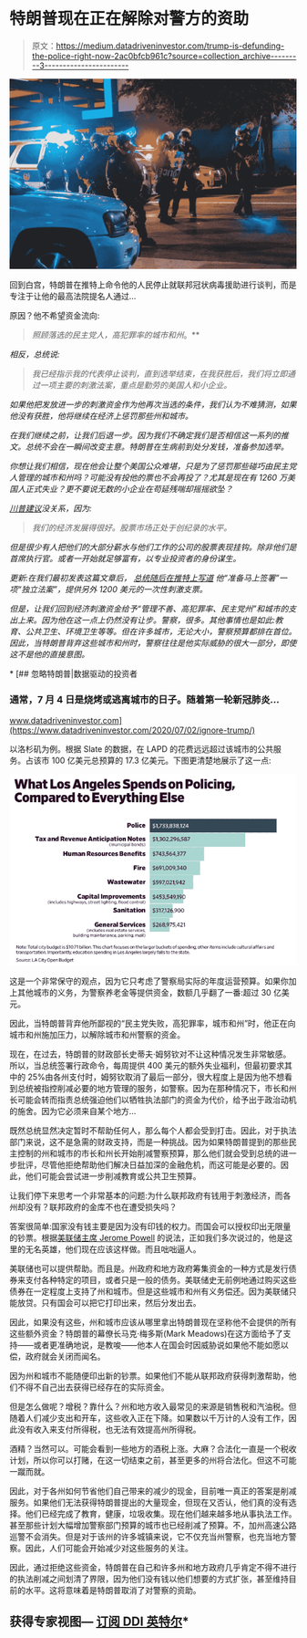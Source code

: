 # 特朗普现在正在解除对警方的资助

> 原文：<https://medium.datadriveninvestor.com/trump-is-defunding-the-police-right-now-2ac0bfcb961c?source=collection_archive---------3----------------------->

![](img/85c143b07645066ea91c523890c3d8fd.png)

回到白宫，特朗普在推特上命令他的人民停止就联邦冠状病毒援助进行谈判，而是专注于让他的最高法院提名人通过…

原因？他不希望资金流向:

> *照顾落选的民主党人，高犯罪率的城市和州*。**

*相反，总统说:*

> *我已经指示我的代表停止谈判，直到选举结束，在我获胜后，我们将立即通过一项主要的刺激法案，重点是勤劳的美国人和小企业。*

*如果他把发放进一步的刺激资金作为他再次当选的条件，我们认为不难猜测，如果他没有获胜，他将继续在经济上惩罚那些州和城市。*

*在我们继续之前，让我们后退一步。因为我们不确定我们是否相信这一系列的推文。总统不会在一瞬间改变主意。特朗普在生病前到处分发钱，准备参加选举。*

*你想让我们相信，现在他会让整个美国公众难堪，只是为了惩罚那些碰巧由民主党人管理的城市和州吗？可能没有投他的票也不会再投了？尤其是现在有 1260 万美国人正式失业？更不要说无数的小企业在苟延残喘却摇摇欲坠？*

*[川普建议](https://twitter.com/realDonaldTrump/status/1313551796644831233)没关系，因为:*

> *我们的经济发展得很好。股票市场正处于创纪录的水平。*

*但是很少有人把他们的大部分薪水与他们工作的公司的股票表现挂钩。除非他们是首席执行官。或者一开始就足够富有，以专业投资者的身份谋生。*

**更新:在我们最初发表这篇文章后，* [*总统随后在推特上写道*](https://twitter.com/realdonaldtrump/status/1313664886648582144?s=12) *他“准备马上签署”一项“独立法案”，提供另外 1200 美元的一次性刺激支票。**

*但是，让我们回到经济刺激资金给予“管理不善、高犯罪率、民主党州”和城市的支出上来。因为他在这一点上仍然没有让步。警察，很多。其他事情也是如此:教育、公共卫生、环境卫生等等。但在许多城市，无论大小，警察预算都排在首位。因此，当特朗普背弃这些城市和州时，警察往往是他实际威胁的很大一部分，即使这不是他的直接意图。*

*[](https://www.datadriveninvestor.com/2020/07/02/ignore-trump/) [## 忽略特朗普|数据驱动的投资者

### 通常，7 月 4 日是烧烤或逃离城市的日子。随着第一轮新冠肺炎…

www.datadriveninvestor.com](https://www.datadriveninvestor.com/2020/07/02/ignore-trump/) 

以洛杉矶为例。根据 Slate 的数据，在 LAPD 的花费远远超过该城市的公共服务。占该市 100 亿美元总预算的 17.3 亿美元。下图更清楚地展示了这一点:

[![](img/5d08a994daf48dc4e85ec87cf078f1c3.png)](https://slate.com/news-and-politics/2020/06/what-los-angeles-minneapolis-dallas-police-spend.html)

这是一个非常保守的观点，因为它只考虑了警察局实际的年度运营预算。如果你加上其他城市的义务，为警察养老金等提供资金，数额几乎翻了一番:超过 30 亿美元。

因此，当特朗普背弃他所鄙视的“民主党失败，高犯罪率，城市和州”时，他正在向城市和州施加压力，以解除城市和州警察的资金。

现在，在过去，特朗普的财政部长史蒂夫·姆努钦对不让这种情况发生非常敏感。所以，当总统签署行政命令，每周提供 400 美元的额外失业福利，但最初要求其中的 25%由各州支付时，姆努钦取消了最后一部分，很大程度上是因为他不想看到总统被指控削减必要的地方管理的服务，如警察。因为在那种情况下，市长和州长可能会转而指责总统强迫他们以牺牲执法部门的资金为代价，给予出于政治动机的施舍。因为它必须来自某个地方…

既然总统显然决定暂时不帮助任何人，那么每个人都会受到打击。因此，对于执法部门来说，这不是急需的财政支持，而是一种挑战。因为如果特朗普提到的那些民主控制的州和城市的市长和州长开始削减警察预算，那么他们就会受到总统的进一步批评，尽管他拒绝帮助他们解决日益加深的金融危机，而这可能是必要的。因此，他们可能会尝试进一步削减教育或公共卫生预算。

让我们停下来思考一个非常基本的问题:为什么联邦政府有钱用于刺激经济，而各州却没有？联邦政府的金库不也在遭受损失吗？

答案很简单:国家没有钱主要是因为没有印钱的权力。而国会可以授权印出无限量的钞票。根据[美联储主席 Jerome Powell](https://www.cnbc.com/2020/10/06/fed-chair-powell-calls-for-more-help-from-congress-says-theres-a-low-risk-of-overdoing-it.html) 的说法，正如我们多次说过的，他是这里的无名英雄，他们现在应该这样做。而且咄咄逼人。

美联储也可以提供帮助。而且是。州政府和地方政府筹集资金的一种方式是发行债券来支付各种特定的项目，或者只是一般的债务。美联储史无前例地通过购买这些债券在一定程度上支持了州和城市。但是这些城市和州有义务偿还。因为美联储只能放贷。只有国会可以把它打印出来，然后分发出去。

因此，如果没有这些，州和城市应该从哪里拿出特朗普现在坚称他不会提供的所有这些额外资金？特朗普的幕僚长马克·梅多斯(Mark Meadows)在这方面给予了支持——或者更准确地说，是教唆——他本人在国会时因威胁说如果他不能如愿以偿，政府就会关闭而闻名。

因为州和城市不能随便印出新的钞票。如果他们不能从联邦政府获得刺激帮助，他们不得不自己出去获得已经存在的实际资金。

但是怎么做呢？增税？靠什么？州和地方收入最常见的来源是销售税和汽油税。但随着人们减少支出和开车，这些收入正在下降。如果数以千万计的人没有工作，因此没有收入来支付所得税，也无法有效提高州所得税。

酒精？当然可以。可能会看到一些地方的酒税上涨。大麻？合法化一直是一个税收计划，所以你可以打赌，在这一切结束之前，甚至更多的州将合法化。但这不可能一蹴而就。

因此，对于各州如何节省他们自己带来的减少的现金，目前唯一真正的答案是削减服务。如果他们无法获得特朗普提出的大量现金，但现在又否认，他们真的没有选择。他们已经完成了教育，健康，垃圾收集。现在他们越来越多地从事执法工作。甚至那些计划大幅增加警察部门预算的城市也已经削减了预算。不，加州高速公路巡警不会消失。但是对于该州的许多城镇来说，它不仅充当州警察，也充当地方警察。因此，人们可能会开始减少对这些服务的关注。

因此，通过拒绝这些资金，特朗普在自己和许多州和地方政府几乎肯定不得不进行的执法削减之间划清了界限，因为他们没有钱以他们想要的方式扩张，甚至维持目前的水平。这将意味着是特朗普取消了对警察的资助。

## 获得专家视图— [订阅 DDI 英特尔](https://datadriveninvestor.com/ddi-intel)*